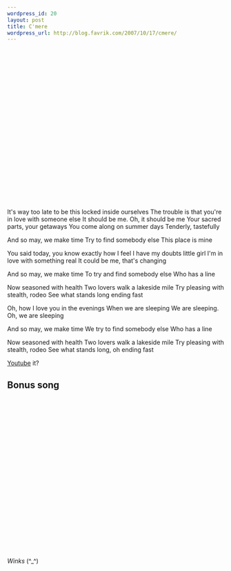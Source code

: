 ```yaml
--- 
wordpress_id: 20
layout: post
title: C'mere
wordpress_url: http://blog.favrik.com/2007/10/17/cmere/
---
```

<object width="425" height="355"><param name="movie" value="http://www.youtube.com/v/xRIdu58lIoM&rel=1"></param><param name="wmode" value="transparent"></param><embed src="http://www.youtube.com/v/xRIdu58lIoM&rel=1" type="application/x-shockwave-flash" wmode="transparent" width="425" height="355"></embed></object>

It's way too late to be this locked inside ourselves
The trouble is that you're in love with someone else
It should be me. Oh, it should be me
Your sacred parts, your getaways
You come along on summer days
Tenderly, tastefully

And so may, we make time
Try to find somebody else
This place is mine

You said today, you know exactly how I feel
I have my doubts little girl
I'm in love with something real
It could be me, that's changing

And so may, we make time
To try and find somebody else
Who has a line

Now seasoned with health
Two lovers walk a lakeside mile
Try pleasing with stealth, rodeo
See what stands long ending fast

Oh, how I love you in the evenings
When we are sleeping
We are sleeping. Oh, we are sleeping

And so may, we make time
We try to find somebody else
Who has a line

Now seasoned with health
Two lovers walk a lakeside mile
Try pleasing with stealth, rodeo
See what stands long, oh ending fast 

<a href="http://youtube.com/watch?v=xRIdu58lIoM">Youtube</a> it?


<h2>Bonus song</h2>
<object width="425" height="355"><param name="movie" value="http://www.youtube.com/v/Py_JN5lPCC0&rel=1"></param><param name="wmode" value="transparent"></param><embed src="http://www.youtube.com/v/Py_JN5lPCC0&rel=1" type="application/x-shockwave-flash" wmode="transparent" width="425" height="355"></embed></object>

*Winks* (^_^)
